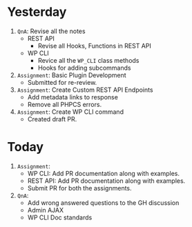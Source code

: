 # Yesterday
1. `QnA`: Revise all the notes
    - REST API
        - Revise all Hooks, Functions in REST API
    - WP CLI
        - Revice all the `WP_CLI` class methods
        - Hooks for adding subcommands
2. `Assignment`: Basic Plugin Development
    - Submitted for re-review.
3. `Assignment`: Create Custom REST API Endpoints
    - Add metadata links to response
    - Remove all PHPCS errors.
4. `Assignment`: Create WP CLI command
    - Created draft PR.

# Today
1. `Assignment`:
    - WP CLI: Add PR documentation along with examples.
    - REST API: Add PR documentation along with examples.
    - Submit PR for both the assignments.
1. `QnA`:
    - Add wrong answered questions to the GH discussion
    - Admin AJAX
    - WP CLI Doc standards